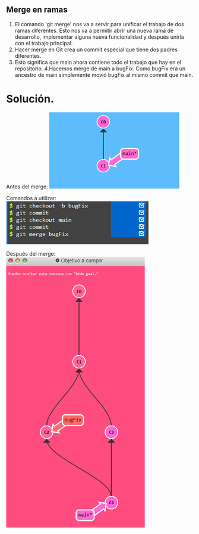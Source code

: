 ## Merge en ramas
1. El comando 'git merge' nos va a servir para unificar el trabajo de dos ramas diferentes. Esto nos va a permitir abrir una nueva rama de desarrollo, implementar alguna nueva funcionalidad y después unirla con el trabajo principal.
2. Hacer merge en Git crea un commit especial que tiene dos padres diferentes.
3. Esto significa que main ahora contiene todo el trabajo que hay en el repositorio.
4.Hacemos merge de main a bugFix. Como bugFix era un ancestro de main simplemente movió bugFix al mismo commit que main.

# Solución.

Antes del merge: 
![image](./img/git.png)

Comandos a utilizar:
![image](./img/git3.png)

Después del merge:
![image](./img/git2.png)
